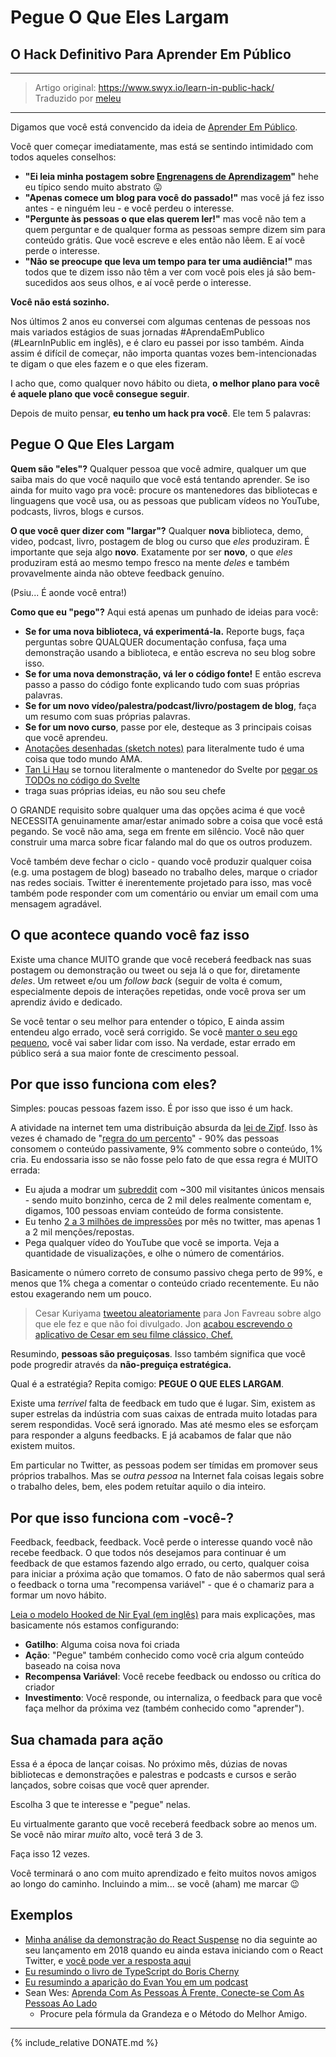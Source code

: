 # Pegue O Que Eles Largam

## O Hack Definitivo Para Aprender Em Público

---

> Artigo original: <https://www.swyx.io/learn-in-public-hack/>\
> Traduzido por [meleu](https://github.com/meleu)

---

Digamos que você está convencido da ideia de [Aprender Em Público](aprenda-em-publico.md).

Você quer começar imediatamente, mas está se sentindo intimidado com todos aqueles conselhos:

- **"Ei leia minha postagem sobre [Engrenagens de Aprendizagem](engrenagens-de-aprendizagem.md)"** hehe eu típico sendo muito abstrato 😛 
- **"Apenas comece um blog para você do passado!"** mas você já fez isso antes - e ninguém leu - e você perdeu o interesse.
- **"Pergunte às pessoas o que elas querem ler!"** mas você não tem a quem perguntar e de qualquer forma as pessoas sempre dizem sim para conteúdo grátis. Que você escreve e eles então não lêem. E aí você perde o interesse.
- **"Não se preocupe que leva um tempo para ter uma audiência!"** mas todos que te dizem isso não têm a ver com você pois eles já são bem-sucedidos aos seus olhos, e aí você perde o interesse.

**Você não está sozinho.**

Nos últimos 2 anos eu conversei com algumas centenas de pessoas nos mais variados estágios de suas jornadas #AprendaEmPublico (#LearnInPublic em inglês), e é claro eu passei por isso também. Ainda assim é difícil de começar, não importa quantas vozes bem-intencionadas te digam o que eles fazem e o que eles fizeram.

I acho que, como qualquer novo hábito ou dieta, **o melhor plano para você é aquele plano que você consegue seguir**.

Depois de muito pensar, **eu tenho um hack pra você**. Ele tem 5 palavras:


## Pegue O Que Eles Largam

**Quem são "eles"?** Qualquer pessoa que você admire, qualquer um que saiba mais do que você naquilo que você está tentando aprender. Se iso ainda for muito vago pra você: procure os mantenedores das bibliotecas e linguagens que você usa, ou as pessoas que publicam vídeos no YouTube, podcasts, livros, blogs e cursos.

**O que você quer dizer com "largar"?** Qualquer **nova** biblioteca, demo, video, podcast, livro, postagem de blog ou curso que *eles* produziram. É importante que seja algo **novo**. Exatamente por ser **novo**, o que *eles* produziram está ao mesmo tempo fresco na mente *deles* e também provavelmente ainda não obteve feedback genuíno.

(Psiu... É aonde você entra!)

**Como que eu "pego"?** Aqui está apenas um punhado de ideias para você:

- **Se for uma nova biblioteca, vá experimentá-la.** Reporte bugs, faça perguntas sobre QUALQUER documentação confusa, faça uma demonstração usando a biblioteca, e então escreva no seu blog sobre isso.
- **Se for uma nova demonstração, vá ler o código fonte!** E então escreva passo a passo do código fonte explicando tudo com suas próprias palavras.
- **Se for um novo vídeo/palestra/podcast/livro/postagem de blog**, faça um resumo com suas próprias palavras.
- **Se for um novo curso**, passe por ele, desteque as 3 principais coisas que você aprendeu.
- [Anotações desenhadas (sketch notes)](https://illustrated.dev/) para literalmente tudo é uma coisa que todo mundo AMA.
- [Tan Li Hau](https://twitter.com/lihautan) se tornou literalmente o mantenedor do Svelte por [pegar os TODOs no código do Svelte](https://www.youtube.com/watch?v=NSUa1124ahs)
- traga suas próprias ideias, eu não sou seu chefe

O GRANDE requisito sobre qualquer uma das opções acima é que você NECESSITA genuinamente amar/estar animado sobre a coisa que você está pegando. Se você não ama, sega em frente em silêncio. Você não quer construir uma marca sobre ficar falando mal do que os outros produzem.

Você também deve fechar o ciclo - quando você produzir qualquer coisa (e.g. uma postagem de blog) baseado no trabalho deles, marque o criador nas redes sociais. Twitter é inerentemente projetado para isso, mas você também pode responder com um comentário ou enviar um email com uma mensagem agradável.


## O que acontece quando você faz isso

Existe uma chance MUITO grande que você receberá feedback nas suas postagem ou demonstração ou tweet ou seja lá o que for, diretamente *deles*. Um retweet e/ou um _follow back_ (seguir de volta é comum, especialmente depois de interações repetidas, onde você prova ser um aprendiz ávido e dedicado.

Se você tentar o seu melhor para entender o tópico, E ainda assim entendeu algo errado, você será corrigido. Se você [manter o seu ego pequeno](https://www.swyx.io/speaking/kentcdodds-podcast/), você vai saber lidar com isso. Na verdade, estar errado em público será a sua maior fonte de crescimento pessoal.


## Por que isso funciona com eles?

Simples: poucas pessoas fazem isso. É por isso que isso é um hack.

A atividade na internet tem uma distribuição absurda da [lei de Zipf](https://pt.wikipedia.org/wiki/Lei_de_Zipf). Isso às vezes é chamado de "[regra do um percento](https://pt.wikipedia.org/wiki/Regra_do_1%25_(cultura_na_Internet))" - 90% das pessoas consomem o conteúdo passivamente, 9% commento sobre o conteúdo, 1% cria. Eu endossaria isso se não fosse pelo fato de que essa regra é MUITO errada:

- Eu ajuda a modrar um [subreddit](https://www.reddit.com/r/reactjs) com ~300 mil visitantes únicos mensais - sendo muito bonzinho, cerca de 2 mil deles realmente comentam e, digamos, 100 pessoas enviam conteúdo de forma consistente.
- Eu tenho [2 a 3 milhões de impressões](https://www.swyx.io/10000-loose-fans/) por mês no twitter, mas apenas 1 a 2 mil menções/repostas.
- Pega qualquer vídeo do YouTube que você se importa. Veja a quantidade de visualizações, e olhe o número de comentários.

Basicamente o número correto de consumo passivo chega perto de 99%, e menos que 1% chega a comentar o conteúdo criado recentemente. Eu não estou exagerando nem um pouco.

> Cesar Kuriyama [tweetou aleatoriamente](https://twitter.com/CesarKuriyama/status/331652847806595072) para Jon Favreau sobre algo que ele fez e que não foi divulgado. Jon [acabou escrevendo o aplicativo de Cesar em seu filme clássico, Chef.](https://www.indiehackers.com/podcast/141-cesar-kuriyama-of-1-second-everyday)

Resumindo, **pessoas são preguiçosas**. Isso também significa que você pode progredir através da **não-preguiça estratégica.**

Qual é a estratégia? Repita comigo: **PEGUE O QUE ELES LARGAM**.

Existe uma *terrível* falta de feedback em tudo que é lugar. Sim, existem as super estrelas da indústria com suas caixas de entrada muito lotadas para serem respondidas. Você será ignorado. Mas até mesmo eles se esforçam para responder a alguns feedbacks. E já acabamos de falar que não existem muitos.

Em particular no Twitter, as pessoas podem ser tímidas em promover seus próprios trabalhos. Mas se *outra pessoa* na Internet fala coisas legais sobre o trabalho deles, bem, eles podem retuítar aquilo o dia inteiro.


## Por que isso funciona com -você-?

Feedback, feedback, feedback. Você perde o interesse quando você não recebe feedback. O que todos nós desejamos para continuar é um feedback de que estamos fazendo algo errado, ou certo, qualquer coisa para iniciar a próxima ação que tomamos. O fato de não sabermos qual será o feedback o torna uma "recompensa variável" - que é o chamariz para a formar um novo hábito.

[Leia o modelo Hooked de Nir Eyal (em inglês)](https://www.nirandfar.com/how-to-manufacture-desire/) para mais explicações, mas basicamente nós estamos configurando:

- **Gatilho**: Alguma coisa nova foi criada
- **Ação**: "Pegue" também conhecido como você cria algum conteúdo baseado na coisa nova
- **Recompensa Variável**: Você recebe feedback ou endosso ou crítica do criador
- **Investimento**: Você responde, ou internaliza, o feedback para que você faça melhor da próxima vez (também conhecido como "aprender").


## Sua chamada para ação

Essa é a época de lançar coisas. No próximo mês, dúzias de novas bibliotecas e demonstrações e palestras e podcasts e cursos e serão lançados, sobre coisas que você quer aprender.

Escolha 3 que te interesse e "pegue" nelas.

Eu virtualmente garanto que você receberá feedback sobre ao menos um. Se você não mirar *muito* alto, você terá 3 de 3.

Faça isso 12 vezes.

Você terminará o ano com muito aprendizado e feito muitos novos amigos ao longo do caminho. Incluindo a mim... se você (aham) me marcar 😉 


## Exemplos

- [Minha análise da demonstração do React Suspense](https://dev.to/swyx/a-walkthrough-of-that-react-suspense-demo--4j6a) no dia seguinte ao seu lançamento em 2018 quando eu ainda estava iniciando com o React Twitter, e [você pode ver a resposta aqui](https://nitter.net/search?f=tweets&q=https%3A%2F%2Fdev.to%2Fswyx%2Fa-walkthrough-of-that-react-suspense-demo--4j6a%20)
- [Eu resumindo o livro de TypeScript do Boris Cherny](https://nitter.net/swyx/status/1135525665971695617#m)
- [Eu resumindo a aparição do Evan You em um podcast](https://nitter.net/swyx/status/1199619073836867585#m)
- Sean Wes: [Aprenda Com As Pessoas À Frente, Conecte-se Com As Pessoas Ao Lado](https://seanwes.com/podcast/486-sabbatical-episode-finding-community-part-3-of-5-learn-from-people-ahead-connect-with-people-beside/)
  - Procure pela fórmula da Grandeza e o Método do Melhor Amigo.


---

{% include_relative DONATE.md %}
